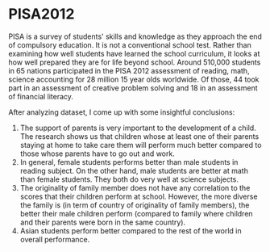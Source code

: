 # PISA2012
PISA is a survey of students' skills and knowledge as they approach the end of compulsory education. It is not a conventional school test. Rather than examining how well students have learned the school curriculum, it looks at how well prepared they are for life beyond school. Around 510,000 students in 65 nations participated in the PISA 2012 assessment of reading, math, science accounting for 28 million 15 year olds worldwide. Of those, 44 took part in an assessment of creative problem solving and 18 in an assessment of financial literacy.

After analyzing dataset, I come up with some insightful conclusions:
1. The support of parents is very important to the development of a child. The research shows us that children whose at least one of their parents staying at home to take care them will perform much better compared to those whose parents have to go out and work. 
2. In general, female students performs better than male students in reading subject. On the other hand, male students are better at math than female students. They both do very well at science subjects.
3. The originality of family member does not have any correlation to the scores that their children perform at school. However, the more diverse the family is (in term of country of originality of family members), the better their male children perform (compared to family where children and their parents were born in the same country).
4. Asian students perform better compared to the rest of the world in overall performance.
